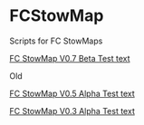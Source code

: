 # FCStowMap
Scripts for FC StowMaps


<a href="https://github.com/Brikane/FCStowMap/raw/main/FC%20StowMap%20V0_3%20Alpha%20Test.user.js">FC StowMap V0.7 Beta Test text</a>


Old

<a href="https://github.com/Brikane/FCStowMap/raw/main/FCStowmapAutodownloaV0_5b.user.js">FC StowMap V0.5 Alpha Test text</a>

<a href="https://github.com/Brikane/FCStowMap/raw/main/FC%20StowMap%20V0_3%20Alpha%20Test.user.js">FC StowMap V0.3 Alpha Test text</a>
